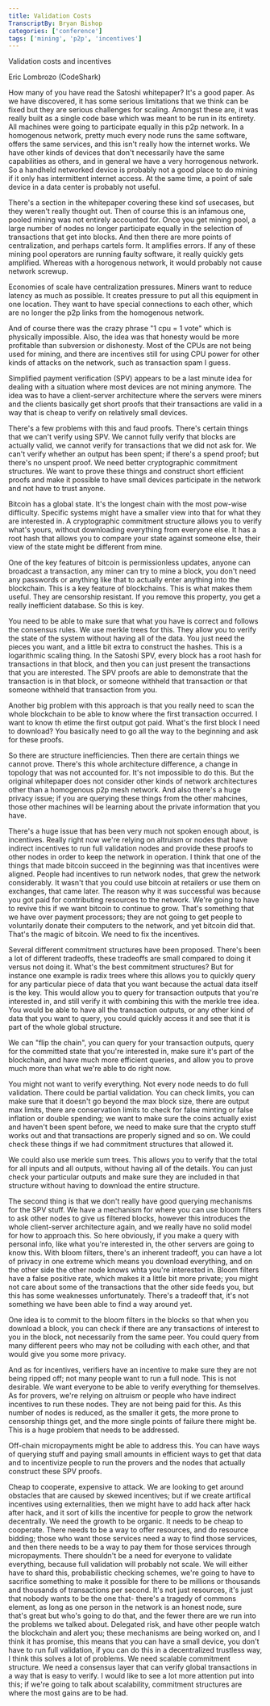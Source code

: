 ```yaml
---
title: Validation Costs
TranscriptBy: Bryan Bishop
categories: ['conference']
tags: ['mining', 'p2p', 'incentives']
---
```


Validation costs and incentives

Eric Lombrozo (CodeShark)

How many of you have read the Satoshi whitepaper? It's a good paper. As we have discovered, it has some serious limitations that we think can be fixed but they are serious challenges for scaling. Amongst these are, it was really built as a single code base which was meant to be run in its entirety. All machines were going to participate equally in this p2p network. In a homogenous network, pretty much every node runs the same software, offers the same services, and this isn't really how the internet works. We have other kinds of devices that don't necessarily have the same capabilities as others, and in general we have a very horrogenous network. So a handheld networked device is probably not a good place to do mining if it only has intermittent internet access. At the same time, a point of sale device in a data center is probably not useful.

There's a section in the whitepaper covering these kind sof usecases, but they weren't really thought out. Then of course this is an infamous one, pooled mining was not entirely accounted for. Once you get mining pool, a large number of nodes no longer participate equally in the selection of transactions that get into blocks. And then there are more points of centralization, and perhaps cartels form. It amplifies errors. If any of these mining pool operators are running faulty software, it really quickly gets amplified. Whereas with a horogenous network, it would probably not cause network screwup.

Economies of scale have centralization pressures. Miners want to reduce latency as much as possible. It creates pressure to put all this equipment in one location. They want to have special connections to each other, which are no longer the p2p links from the homogenous network.

And of course there was the crazy phrase "1 cpu = 1 vote" which is physically impossible. Also, the idea was that honesty would be more profitable than subversion or dishonesty. Most of the CPUs are not being used for mining, and there are incentives still for using CPU power for other kinds of attacks on the network, such as transaction spam I guess.

Simplified payment verification (SPV) appears to be a last minute idea for dealing with a situation where most devices are not mining anymore. The idea was to have a client-server architecture where the servers were miners and the clients basically get short proofs that their transactions are valid in a way that is cheap to verify on relatively small devices.

There's a few problems with this and faud proofs. There's certain things that we can't verify using SPV. We cannot fully verify that blocks are actually valid, we cannot verify for transactions that we did not ask for. We can't verify whether an output has been spent; if there's a spend proof; but there's no unspent proof. We need better cryptographic commitment structures. We want to prove these things and construct short efficient proofs and make it possible to have small devices participate in the network and not have to trust anyone.

Bitcoin has a global state. It's the longest chain with the most pow-wise difficulty. Specific systems might have a smaller view into that for what they are interested in. A cryptographic commitment structure allows you to verify what's yours, without downloading everything from everyone else. It has a root hash that allows you to compare your state against someone else, their view of the state might be different from mine.

One of the key features of bitcoin is permissionless updates, anyone can broadcast a transaction, any miner can try to mine a block, you don't need any passwords or anything like that to actually enter anything into the blockchain. This is a key feature of blockchains. This is what makes them useful. They are censorship resistant. If you remove this property, you get a really inefficient database. So this is key.

You need to be able to make sure that what you have is correct and follows the consensus rules. We use merkle trees for this. They allow you to verify the state of the system without having all of the data. You just need the pieces you want, and a little bit extra to construct the hashes. This is a logarithmic scaling thing. In the Satoshi SPV, every block has a root hash for transactions in that block, and then you can just present the transactions that you are interested. The SPV proofs are able to demonstrate that the transaction is in that block, or someone withheld that transaction or that someone withheld that transaction from you.

Another big problem with this approach is that you really need to scan the whole blockchain to be able to know where the first transaction occurred. I want to know th etime the first output got paid. What's the first block I need to download? You basically need to go all the way to the beginning and ask for these proofs.

So there are structure inefficiencies. Then there are certain things we cannot prove. There's this whole architecture difference, a change in topology that was not accounted for. It's not impossible to do this. But the original whitepaper does not consider other kinds of network architectures other than a homogenous p2p mesh network. And also there's a huge privacy issue; if you are querying these things from the other mahcines, those other machines will be learning about the private information that you have.

There's a huge issue that has been very much not spoken enough about, is incentives. Really right now we're relying on altruism or nodes that have indirect incentives to run full validation nodes and provide these proofs to other nodes in order to keep the network in operation. I think that one of the things that made bitcoin succeed in the beginning was that incentives were aligned. People had incentives to run network nodes, that grew the network considerably. It wasn't that you could use bitcoin at retailers or use them on exchanges, that came later. The reason why it was successful was because you got paid for contributing resources to the network. We're going to have to revive this if we want bitcoin to continue to grow. That's something that we have over payment processors; they are not going to get people to voluntarily donate their computers to the network, and yet bitcoin did that. That's the magic of bitcoin. We need to fix the incentives.

Several different commitment structures have been proposed. There's been a lot of different tradeoffs, these tradeoffs are small compared to doing it versus not doing it. What's the best commitment structures? But for instance one example is radix trees where this allows you to quickly query for any particular piece of data that you want because the actual data itself is the key. This would allow you to query for transaction outputs that you're interested in, and still verify it with combining this with the merkle tree idea. You would be able to have all the transaction outputs, or any other kind of data that you want to query, you could quickly access it and see that it is part of the whole global structure.

We can "flip the chain", you can query for your transaction outputs, query for the committed state that you're interested in, make sure it's part of the blockchain, and have much more efficient queries, and allow you to prove much more than what we're able to do right now.

You might not want to verify everything. Not every node needs to do full validation. There could be partial validation. You can check limits, you can make sure that it doesn't go beyond the max block size, there are output max limits, there are conservation limits to check for false minting or false inflation or double spending; we want to make sure the coins actually exist and haven't been spent before, we need to make sure that the crypto stuff works out and that transactions are properly signed and so on. We could check these things if we had commitment structures that allowed it.

We could also use merkle sum trees. This allows you to verify that the total for all inputs and all outputs, without having all of the details. You can just check your particular outputs and make sure they are included in that structure without having to download the entire structure.

The second thing is that we don't really have good querying mechanisms for the SPV stuff. We have a mechanism for where you can use bloom filters to ask other nodes to give us filtered blocks, however this introduces the whole client-server architecture again, and we really have no solid model for how to approach this. So here obviously, if you make a query with personal info, like what you're interested in, the other servers are going to know this. With bloom filters, there's an inherent tradeoff, you can have a lot of privacy in one extreme which means you download everything, and on the other side the other node knows whta you're interested in. Bloom filters have a false positive rate, which makes it a little bit more private; you might not care about some of the transactions that the other side feeds you, but this has some weaknesses unfortunately. There's a tradeoff that, it's not something we have been able to find a way around yet.

One idea is to commit to the bloom filters in the blocks so that when you download a block, you can check if there are any transactions of interest to you in the block, not necessarily from the same peer. You could query from many different peers who may not be colluding with each other, and that would give you some more privacy.

And as for incentives, verifiers have an incentive to make sure they are not being ripped off; not many people want to run a full node. This is not desirable. We want everyone to be able to verify everything for themselves. As for provers, we're relying on altruism or people who have indirect incentives to run these nodes. They are not being paid for this. As this number of nodes is reduced, as the smaller it gets, the more prone to censorship things get, and the more single points of failure there might be. This is a huge problem that needs to be addressed.

Off-chain micropayments might be able to address this. You can have ways of querying stuff and paying small amounts in efficient ways to get that data and to incentivize people to run the provers and the nodes that actually construct these SPV proofs.

Cheap to cooperate, expensive to attack. We are looking to get around obstacles that are caused by skewed incentives; but if we create artifical incentives using externalities, then we might have to add hack after hack after hack, and it sort of kills the incentive for people to grow the network decentrally. We need the growth to be organic. It needs to be cheap to cooperate. There needs to be a way to offer resources, and do resource bidding; those who want those services need a way to find those services, and then there needs to be a way to pay them for those services through micropayments. There shouldn't be a need for everyone to validate everything, because full validation will probably not scale. We will either have to shard this, probabilistic checking schemes, we're going to have to sacrifice something to make it possible for there to be millions or thousands and thousands of transactions per second. It's not just resources, it's just that nobody wants to be the one that- there's a tragedy of commons element, as long as one person in the network is an honest node, sure that's great but who's going to do that, and the fewer there are we run into the problems we talked about. Delegated risk, and have other people watch the blockchain and alert you; these mechanisms are being worked on, and I think it has promise, this means that you can have a small device, you don't have to run full validation, if you can do this in a decentralized trustless way, I think this solves a lot of problems. We need scalable commitment structure. We need a consensus layer that can verify global transactions in a way that is easy to verify. I would like to see a lot more attention put into this; if we're going to talk about scalability, commitment structures are where the most gains are to be had.
